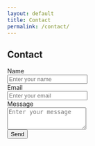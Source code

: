 ```yaml
---
layout: default
title: Contact
permalink: /contact/
---
```


<div class='container-fluid container-content'>
  <div class='row'>
    <div class='col-md-8 col-md-offset-2'>
      <div class='page-header'>
        <h2>
          <span class='fa fa-handshake-o'></span>
          Contact
        </h2>
      </div>
    </div>
    <div class='col-md-8 col-md-offset-2'>
      <form action='https://formspree.io/me@cameronstanley.com' method='POST' class='form-horizontal'>
        <div class='form-group'>
          <label for='name' class='col-sm-2 control-label'>Name</label>
          <div class='col-sm-8'>
            <input type='text' id='name' name='name' class='form-control' placeholder='Enter your name'>
          </div>
        </div>
        <div class='form-group'>
          <label for='email' class='col-sm-2 control-label'>Email</label>
          <div class='col-sm-8'>
            <input type="email" id='email' name="email" class='form-control' placeholder='Enter your email'>
          </div>
        </div>
        <div class='form-group'>
          <label for='email' class='col-sm-2 control-label'>Message</label>
          <div class='col-sm-8'>
            <textarea id='message' name='message' class='form-control' placeholder='Enter your message' rows='3'></textarea>
          </div>
        </div>
        <div class='form-group'>
          <div class='col-sm-offset-2 col-sm-8'>
            <input type="submit" class='btn btn-md btn-primary' value="Send">
          </div>
        </div>
      </form>
    </div>
  </div>
</div>
